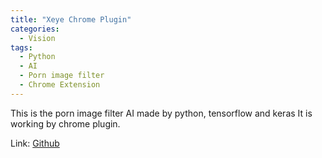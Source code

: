 ```yaml
---
title: "Xeye Chrome Plugin"
categories:
  - Vision
tags:
  - Python
  - AI
  - Porn image filter
  - Chrome Extension
---
```


This is the porn image filter AI made by python, tensorflow and keras
It is working by chrome plugin.

Link: [Github](https://github.com/hermes7308/xeye-chrome-plugin)